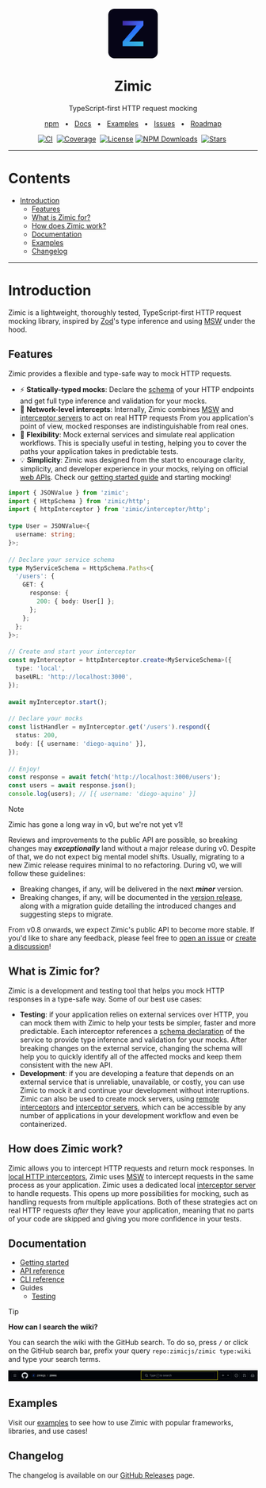 <p align="center">
  <img src="../zimic.png" align="center" width="100px" height="100px">
</p>

<h1 align="center">
  Zimic
</h1>

<p align="center">
  TypeScript-first HTTP request mocking
</p>

<p align="center">
  <a href="https://www.npmjs.com/package/zimic">npm</a>
  <span>&nbsp;&nbsp;•&nbsp;&nbsp;</span>
  <a href="https://github.com/zimicjs/zimic/wiki">Docs</a>
  <span>&nbsp;&nbsp;•&nbsp;&nbsp;</span>
  <a href="https://github.com/zimicjs/zimic/wiki/examples">Examples</a>
  <span>&nbsp;&nbsp;•&nbsp;&nbsp;</span>
  <a href="https://github.com/zimicjs/zimic/issues">Issues</a>
  <span>&nbsp;&nbsp;•&nbsp;&nbsp;</span>
  <a href="https://github.com/orgs/zimicjs/projects/1/views/5">Roadmap</a>
</p>

<div align="center">

[![CI](https://github.com/zimicjs/zimic/actions/workflows/ci.yaml/badge.svg?branch=canary)](https://github.com/zimicjs/zimic/actions/workflows/ci.yaml)&nbsp;
[![Coverage](https://img.shields.io/badge/Coverage-100%25-31C654?labelColor=353C43)](https://github.com/zimicjs/zimic/actions)&nbsp;
[![License](https://img.shields.io/github/license/zimicjs/zimic?color=0E69BE&label=License&labelColor=353C43)](https://github.com/zimicjs/zimic/blob/canary/LICENSE.md)
[![NPM Downloads](https://img.shields.io/npm/dm/zimic?style=flat&logo=npm&color=0E69BE&label=Downloads&labelColor=353C43)](https://www.npmjs.com/package/zimic)&nbsp;
[![Stars](https://img.shields.io/github/stars/zimicjs/zimic)](https://github.com/zimicjs/zimic)&nbsp;

</div>

---

# Contents <!-- omit from toc -->

- [Introduction](#introduction)
  - [Features](#features)
  - [What is Zimic for?](#what-is-zimic-for)
  - [How does Zimic work?](#how-does-zimic-work)
  - [Documentation](#documentation)
  - [Examples](#examples)
  - [Changelog](#changelog)

---

# Introduction

Zimic is a lightweight, thoroughly tested, TypeScript-first HTTP request mocking library, inspired by
[Zod](https://github.com/colinhacks/zod)'s type inference and using [MSW](https://github.com/mswjs/msw) under the hood.

## Features

Zimic provides a flexible and type-safe way to mock HTTP requests.

- :zap: **Statically-typed mocks**: Declare the [schema](api-zimic-interceptor-http-schemas) of your HTTP endpoints and
  get full type inference and validation for your mocks.
- :link: **Network-level intercepts**: Internally, Zimic combines [MSW](https://github.com/mswjs/msw) and
  [interceptor servers](cli-zimic-server#zimic-server) to act on real HTTP requests From you application's point of
  view, mocked responses are indistinguishable from real ones.
- :wrench: **Flexibility**: Mock external services and simulate real application workflows. This is specially useful in
  testing, helping you to cover the paths your application takes in predictable tests.
- :bulb: **Simplicity**: Zimic was designed from the start to encourage clarity, simplicity, and developer experience in
  your mocks, relying on official [web APIs](https://developer.mozilla.org/docs/Web/API). Check our
  [getting started guide](getting-started) and starting mocking!

```ts
import { JSONValue } from 'zimic';
import { HttpSchema } from 'zimic/http';
import { httpInterceptor } from 'zimic/interceptor/http';

type User = JSONValue<{
  username: string;
}>;

// Declare your service schema
type MyServiceSchema = HttpSchema.Paths<{
  '/users': {
    GET: {
      response: {
        200: { body: User[] };
      };
    };
  };
}>;

// Create and start your interceptor
const myInterceptor = httpInterceptor.create<MyServiceSchema>({
  type: 'local',
  baseURL: 'http://localhost:3000',
});

await myInterceptor.start();

// Declare your mocks
const listHandler = myInterceptor.get('/users').respond({
  status: 200,
  body: [{ username: 'diego-aquino' }],
});

// Enjoy!
const response = await fetch('http://localhost:3000/users');
const users = await response.json();
console.log(users); // [{ username: 'diego-aquino' }]
```

> [!NOTE]
>
> Zimic has gone a long way in v0, but we're not yet v1!
>
> Reviews and improvements to the public API are possible, so breaking changes may **_exceptionally_** land without a
> major release during v0. Despite of that, we do not expect big mental model shifts. Usually, migrating to a new Zimic
> release requires minimal to no refactoring. During v0, we will follow these guidelines:
>
> - Breaking changes, if any, will be delivered in the next **_minor_** version.
> - Breaking changes, if any, will be documented in the [version release](https://github.com/zimicjs/zimic/releases),
>   along with a migration guide detailing the introduced changes and suggesting steps to migrate.
>
> From v0.8 onwards, we expect Zimic's public API to become more stable. If you'd like to share any feedback, please
> feel free to [open an issue](https://github.com/zimicjs/zimic/issues/new) or
> [create a discussion](https://github.com/zimicjs/zimic/discussions/new/choose)!

## What is Zimic for?

Zimic is a development and testing tool that helps you mock HTTP responses in a type-safe way. Some of our best use
cases:

- **Testing**: if your application relies on external services over HTTP, you can mock them with Zimic to help your
  tests be simpler, faster and more predictable. Each interceptor references a
  [schema declaration](api-zimic-interceptor-http-schemas) of the service to provide type inference and validation for
  your mocks. After breaking changes on the external service, changing the schema will help you to quickly identify all
  of the affected mocks and keep them consistent with the new API.
- **Development**: if you are developing a feature that depends on an external service that is unreliable, unavailable,
  or costly, you can use Zimic to mock it and continue your development without interruptions. Zimic can also be used to
  create mock servers, using [remote interceptors](getting-started#remote-http-interceptors) and
  [interceptor servers](cli-zimic-server#zimic-server), which can be accessible by any number of applications in your
  development workflow and even be containerized.

## How does Zimic work?

Zimic allows you to intercept HTTP requests and return mock responses. In
[local HTTP interceptors](getting-started#local-http-interceptors), Zimic uses [MSW](https://github.com/mswjs/msw) to
intercept requests in the same process as your application. Zimic uses a dedicated local
[interceptor server](cli-zimic-server#zimic-server) to handle requests. This opens up more possibilities for mocking,
such as handling requests from multiple applications. Both of these strategies act on real HTTP requests _after_ they
leave your application, meaning that no parts of your code are skipped and giving you more confidence in your tests.

## Documentation

- [Getting started](getting-started)
- [API reference](api-zimic)
- [CLI reference](cli-zimic)
- Guides
  - [Testing](guides-testing)

> [!TIP]
>
> **How can I search the wiki?**
>
> You can search the wiki with the GitHub search. To do so, press `/` or click on the GitHub search bar, prefix your
> query `repo:zimicjs/zimic type:wiki` and type your search terms.
>
> ![GitHub search bar on the repository header](./home-wiki-search.png)

## Examples

Visit our [examples](../../examples/README.md) to see how to use Zimic with popular frameworks, libraries, and use
cases!

## Changelog

The changelog is available on our [GitHub Releases](https://github.com/zimicjs/zimic/releases) page.

